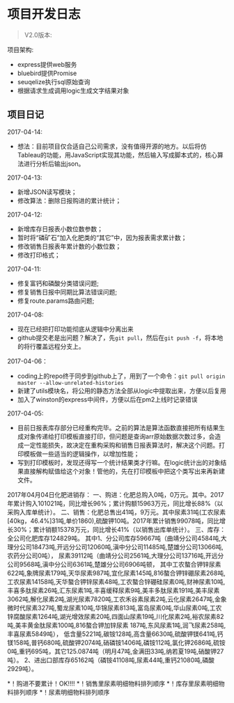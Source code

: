 # 项目开发日志

>V2.0版本:

项目架构:

- express提供web服务
- bluebird提供Promise
- seuqelize执行sql原始查询
- 根据请求生成调用logic生成文字结果对象

## 项目日记

2017-04-14:

- 想法：目前项目仅合适自己公司需求，没有值得开源的地方。以后将仿Tableau的功能，用JavaScript实现其功能，然后输入写成脚本式的，核心算法进行分析后输出json。

2017-04-13:

- 新增JSON读写模块；
- 修改算法：删除日报购进的累计统计；

2017-04-12:

- 新增库存日报表小数位数参数；
- 暂时将“磷矿石”加入化肥类的“其它”中，因为报表需求累计数；
- 修改销售日报表年累计数的小数位数；
- 修改打印格式；

2017-04-11:

- 修复富钙和磷酸分类错误问题;
- 修复销售日报中同期比算法错误问题;
- 修复route.params路由问题;

2017-04-08:

- 现在已经把打印功能彻底从逻辑中分离出来
- github提交老是出问题？解决了，先`git pull`，然后在`git push -f`，将本地的将行覆盖远程分支上。

2017-04-06：

- coding上的repo终于同步到github上了，用到了一个命令：`git pull origin master --allow-unrelated-histories`
- 新建了utils模块名，将公用的静态方法全部从logic中提取出来，方便以后复用
- 加入了winston的express中间件，方便以后在pm2上线时记录错误

2017-04-05:

- 目前日报表库存部分已经重构完毕。之前的算法是算法函数直接把所有结果生成对象传递给打印模板直接打印，但问题是查询arr原始数据次数过多，会造成一定性能损失，故决定在重构采购和销售日报表算法时，解决这个问题。打印模板做一些适当的逻辑操作，以增加性能；
- 写到打印模板时，发现还得写一个统计结果类才行嘛。在logic统计出的对象结果直接解构赋值给这个对象！管他的，先在打印模板中把这个类写出来再新建文件。


2017年04月04日化肥进销存：
一、购进：化肥总购入0吨，0万元。其中。2017年累计购入101021吨，同比增长96%；累计购额15963万元，同比增长88%（以采购入库单统计）。
二、销售：化肥总售出41吨，9万元。其中尿素31吨(工农尿素[40kg，46.4%]31吨,单价1860),硫酸钾10吨。2017年累计销售99078吨，同比增长30%；累计销额15378万元，同比增长41%（以销售出库单统计）。
三、库存：全公司化肥库存124829吨。
    其中1、分公司库存59667吨（曲靖分公司4584吨,大理分公司18473吨,开远分公司12060吨,滇中分公司11485吨,楚雄分公司13066吨,农药分公司0吨），
            尿素39112吨（曲靖分公司2561吨,大理分公司13716吨,开远分公司9568吨,滇中分公司6361吨,楚雄分公司6906吨顿，
                其中工农螯合钾锌尿素622吨,象牌尿素179吨,天华尿素987吨,宜化尿素145吨,816螯合钾锌硼尿素268吨,工农尿素14158吨,天华螯合钾锌尿素48吨,工农螯合锌硼硅尿素0吨,财神尿素10吨,丰喜多肽尿素26吨,汇东尿素1吨,丰喜缓释尿素9吨,美丰多肽尿素191吨,美丰尿素3062吨,解化尿素2吨,湖光尿素7820吨,工农禾谷素尿素2吨,云化尿素2647吨,金象微时代尿素327吨,蜀龙尿素10吨,华锦尿素813吨,富岛尿素0吨,华山尿素0吨,工农锌腐酸尿素1264吨,湖光增效尿素20吨,四面山尿素19吨,川化尿素2吨,裕农尿素82吨,美丰黄金肽尿素100吨,816螯合钾加锌尿素 187吨,东风尿素1吨,润飞尿素258吨,丰喜尿素5849吨），
            低含量5221吨,碳铵128吨,高含量6630吨,硫酸钾镁641吨,钙镁158吨,普钙680吨,硫酸钾2074吨,硝磷铵1406吨,磷铵112吨,氯化钾2686吨,硫铵0吨,重钙695吨，其它125.0874吨（明月47吨,金满田33吨,纳若夏19吨,硝酸钾27吨）。
        2、进出口部库存65162吨（磷铵41108吨,尿素44吨,重钙21080吨,磷酸2929吨）。


*！购进不要累计！OK!!!!
*！销售里尿素明细物料排列顺序
*！库存里尿素明细物料排列顺序
*！尿素明细物料排列顺序